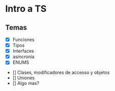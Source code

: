 # Intro a TS

## Temas

- [x] Funciones
- [x] Tipos
- [x] Interfaces
- [x] asincronia
- [x] ENUMS
- [] Clases, modificadores de accesso y objetos
- [] Uniones
- [] Algo mas?

